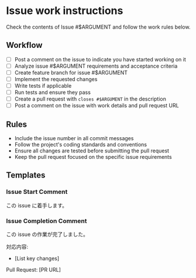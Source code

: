 # Issue work instructions

Check the contents of Issue #$ARGUMENT and follow the work rules below.

## Workflow

- [ ] Post a comment on the issue to indicate you have started working on it
- [ ] Analyze issue #$ARGUMENT requirements and acceptance criteria
- [ ] Create feature branch for issue #$ARGUMENT
- [ ] Implement the requested changes
- [ ] Write tests if applicable
- [ ] Run tests and ensure they pass
- [ ] Create a pull request with `closes #$ARGUMENT` in the description
- [ ] Post a comment on the issue with work details and pull request URL

## Rules

- Include the issue number in all commit messages
- Follow the project's coding standards and conventions
- Ensure all changes are tested before submitting the pull request
- Keep the pull request focused on the specific issue requirements

## Templates

### Issue Start Comment

この issue に着手します。

### Issue Completion Comment

この issue の作業が完了しました。

対応内容:
- [List key changes]

Pull Request: [PR URL]
